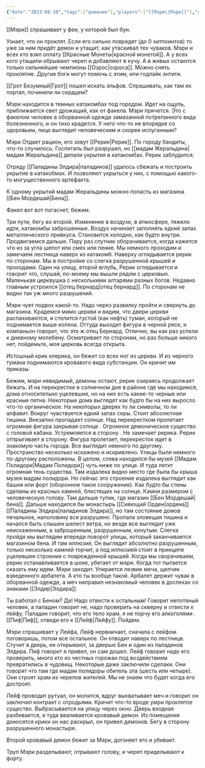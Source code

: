 ```yaml
---
{"date":"2023-08-10","tags":["дневник"],"players":["[[Мэри\|Мэри]]"],"campaign":"GG Dungeon","metadated":true,"dg-publish":true,"previous-session":"[[4 августа 2023]]","next-session":"[[26 августа 2023]]","permalink":"/10-avgusta-2023/","dgPassFrontmatter":true}
---
```



[[Мэри]] спрашивает у феи, у которой был бун.

Узнает, что он проклят. Если его сильно повредят (до 0 хитпоинтов) то уже за ним придёт демон и утащит, как утаскивал тех чуваков. Мэри и всех кто взял оплату [[Красные Монеты\|красной монетой]]. А у всех кого утащили обрывают череп и добавляют в кучу. А в живых остаются только сильнейшие чемпионы [[Озрос\|озроса]]. Можно снять проклятие. Другие боги могут помочь с этим, или годлайк энтити.

[[Грот Безумный\|Грот]] пошел искать эльфов. Спрашивать, как там их портал, починили ли сердцем?

Мэри находится в темных катакомбах под городом. Идет на ощупь, приближается свет дрожащий, как от факела. Мэри прячется. Это с факелом человек в оборванной одежде замазанной потрепанного вида болезненного, и он тихо крадется. У него что-то не впорядке со здоровьем, лицо выглядит человеческим и скорее испуганным?

Мэри Отдает рацион, его зовут [[Рерик\|Рерик]]. По городу бандиты, что-то случилось. Госпиталь был разрушел, но [[мадам Жеральдина\|мадам Жеральдина]] делали укрытия в катакомбах. Рерик заблудился.

Отряду [[Паладины Элдира\|паладинов]] удалось сбежать и построить укрытие в катакобмах. И позволяют укрыться у них, с помощью какого-то могущественного артефакта.

К одному укрытий мадам Жеральдины можно попасть из магазина [[Бен Мордешай\|Бена]].

Факел вот вот погаснет, бежим.

Три пути, бегу во второй. Изменение в воздухе, в атмосфере, тяжело идти, катакомбы заброшенные. Воздух начинает заполнять едкий запах металлического привкуса. Становится холодно, как будто внутри. Продвигаемся дальше. Пару раз спутник оборачивается, когда кажется что из за угла шепот или смех или пение. Мы немного проходим и замечаем лестница наверх из катакомб. Наверху оглядывается рерик по сторонам. Мы в постройке со слегка разрушенной крышей и проходами. Один на улицу, второй вглубь, Рерик оглядывается и говорит что, слушай, по-моему мы вышли рядом с церковью. Маленькая церквушка с несколькими алтарями разных богов. Недавно главным устроился [[отец бернард\|отец бернард]]. По сторонам не видно так уж много разрушений.

Мэри чует подвох какой-то. Надо через развилку пройти и свернуть до магазина. Крадемся мимо церкви и видим, что двери церкви распахиваются, и стелится густой (как нефть) туман, который не поднимается выше колена. Оттуда выходит фигура в черной рясе, и компаньон говорит, что это ж отец Бернард. Отлично, вы как раз успели к дневному молебену. Осматривает по сторонам, но раз больше никого нет, пойдемьте, моя церковь всегда открыта.

Истошный крик клерика, он бежит со всех ног из церкви. И из черного тумана поднимаются кровавого вида субстанции. Он кричит им приказы.

Бежим, мэри невидимый, демоны остают, рерик озираясь продолжает бежать. И на перекрестке в солнечном дне в районе где мы находимся, дома относительно уцелевшие, но на них есть какие-то черные или красные пятна. Некоторые дома выглядят как будто бы на них выросло что-то органическое. На некоторых дверях то ли символы, то ли алфавит. Вокруг чувствуется едкий запах серы. Стоит абсолютная тишина. Внезапно пропадает солнце. Над перекрестком пролетает огромная фигура закрывая солнце . Огромное демоническое существо с головой кабана. Устремляется в сторону . Не замечает рерика. Рерик отпрыгивает в сторону. Фигура пролетает, перекресток идет в знакомую часть города. Все выглядит немного по другому. Пространство несколько искажено и искривлено. Улицы были немного по-другому расположены. В целом, слева находился бы музей [[Мадам Полидори\|Мадам Полидори]] чуть ниже по улице. И туда летит огромная тень существа. Там издалека видно место где была бы крыша музея мадам полидори. Но сейчас это строение издалека выглядит как башня или форт (оборонное такое сооружение). Как будто бы стены сделаны из красных камней, блестящих на солнце. Камни размером с человеческую голову. Там дальше тупик, где магазин [[Бен Мордешай\|бена]]. Дальше находился бы монастырь [[Сияющий Орден\|ордена]] [[Паладины Элдира\|паладинов Элдира]], но там состояние домов печальное, наполовину все разрушено. Пропала зловещая тишина и начался быть слышен шелест ветра, но везде все выглядит уже неискаженным, а заброшенным, разрушенным, кинутым. Слегка пройдя мы выглядим впереди поворот улицы, который заканчивается магазином бена. И там иллюзия. Он выглядит абсолютно разрушенным, только несколько камней торчит, а под иллюзией стоит в принципе уцелевшее строение с поврежденной крышей .Когда мы сворачиваем, рерик останавливается в шоке, убегает от мэри. Когда тот пытается сказать ему идем. Мэри заходит. Упирается лезвие меча, щелчек взведенного арбалета. А кто ты вообще такой. Арбалет держит чувак в оборванной одежде, а меч направил незнакомый человек в доспехах со знаками [[Элдир\|Элдира]].

Ты работал с Беном? Да! Надо отвести к остальным! Говорит непотяный человек, а паладин говорит не, надо проверить на скверну и отвести к лейфу. Паладин говорит, что его тело храм, я не порчу его алкоголями . [[Пиф\|Пиф]], отведи его к [[Лейф\|Лейфу]]. Пойдем.

Мэри спрашивает у Лейфа, Лейф нервничает, сначала с лейфом поговоришь, потом все остальное. Он отводит наверх по лестнице. Стучит в дверь, ее открывают, за дверью Бен и один из паладинов Элдира. Пиф говорит я привел, он сам дошел. Лейф говорит надо его проверить, много кто из честных горожан под воздействием превратились в чудовищ. Некоторые даже заключили сделаки. Они говорят что там где мадам полидоры обитель зла (шесть или четыре). Они строят храм из черепов жителей. Мы не знаем что будет когда его достроят.

Лейф проводит рутуал, он молится, вдруг выхватывает меч и говорит он заключил контракт с отродьями. Кричит что-то вроде умри проклятое существо. Выбрасывается на улицу через окно. Дверь входная разбивается, и туда вваливается кровавый демон. Из помещения доносятся крики он нас раскрыл, он привел демонов. Бегу в сторону разрушенного монастыря.

Второй кровавый демон бежит за Мэри, догоняет его и убивает.

Труп Мэри разделывают, отрывают голову, и череп приделывают к форту.